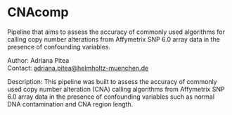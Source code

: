 # CNAcomp
Pipeline that aims to assess the accuracy of commonly used algorithms for calling copy number alterations from Affymetrix SNP 6.0 array data in the presence of confounding variables.

Author: Adriana Pitea \
Contact: <adriana.pitea@helmholtz-muenchen.de>


Description: This pipeline was built to assess the accuracy of commonly used copy number alteration (CNA) calling algorithms from Affymetrix SNP 6.0 array data in the presence of confounding variables such as normal DNA contamination and CNA region length.
